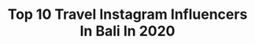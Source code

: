 ---
title: Top 10 Travel Instagram Influencers In Bali In 2020
description: >-
  Find top travel Instagram influencers in Bali in 2020. Most popular hashtags: #bali #travel #balilife #indonesia.
platform: Instagram
profiles:
  - username: "sutarahady"
    fullname: >-
      Suta | Bali Photographer
    location: "Indonesia"
    followers: 32847
    engagement: 626
    commentsToLikes: 0.033927
    avatar: "https://scontent-lhr8-1.cdninstagram.com/v/t51.2885-19/s320x320/62209357_475978533210593_3000101623386079232_n.jpg?_nc_ht=scontent-lhr8-1.cdninstagram.com&_nc_ohc=D-zIVtuUTuQAX_CpIXx&oh=0b0c8a8faad5be730edd019739d39d07&oe=5EBA2714"
    verified: false
    hashtags: "#bali, #sunrise, #waterfall, #ijen"
  - username: "alitarthayasa"
    fullname: >-
      IKetut Alit Arthayasa 
    location: "Indonesia"
    followers: 24358
    engagement: 517
    commentsToLikes: 0.164635
    avatar: "https://scontent-lhr8-1.cdninstagram.com/v/t51.2885-19/s320x320/87301335_637734223727081_2007429523301203968_n.jpg?_nc_ht=scontent-lhr8-1.cdninstagram.com&_nc_ohc=ZB_JsTEGPeQAX-ZYAJN&oh=871cf65ccb09aba0551c53188dc00da9&oe=5EBB716A"
    verified: false
    hashtags: "#balitravel, #balidaily, #balicili, #bhfyp"
  - username: "pazvalli"
    fullname: >-
      ПУТЕШЕСТВИЯ / МОТИВАЦИЯ
    location: "Indonesia"
    followers: 24927
    engagement: 364
    commentsToLikes: 0.050212
    avatar: "https://scontent-lhr8-1.cdninstagram.com/v/t51.2885-19/s320x320/88270052_2707786876155457_6203041710210023424_n.jpg?_nc_ht=scontent-lhr8-1.cdninstagram.com&_nc_ohc=1ihXDWNSmV4AX-aDq0W&oh=7a6dff544f8729f0448227e1f73fa720&oe=5EBCB02F"
    verified: false
    hashtags: "#girl, #birthday, #singapore, #vacation"
  - username: "mag_david"
    fullname: >-
      DÁVID MAG
    location: "Indonesia"
    followers: 9431
    engagement: 2201
    commentsToLikes: 0.010823
    avatar: "https://scontent-lhr8-1.cdninstagram.com/v/t51.2885-19/s320x320/29092989_153978388630375_7521817543070187520_n.jpg?_nc_ht=scontent-lhr8-1.cdninstagram.com&_nc_ohc=o7qS4vBEt54AX_DKzq-&oh=d2e553b07a1a84ea0ca77253833eb4b6&oe=5EBC5AD4"
    verified: false
    hashtags: "#malta, #venicebeach, #playground, #photo"
  - username: "gekanikesnawa_"
    fullname: >-
      m s.   G E K✨
    location: "Indonesia"
    followers: 2850
    engagement: 1833
    commentsToLikes: 0.041294
    avatar: "https://scontent-lhr8-1.cdninstagram.com/v/t51.2885-19/s320x320/76899625_464202560874951_5239384107074453504_n.jpg?_nc_ht=scontent-lhr8-1.cdninstagram.com&_nc_ohc=KJofqGoxBJkAX82J8_A&oh=5b4f665fd12e906114470c11348ec52f&oe=5EB8FEEF"
    verified: false
    hashtags: "#ubudbali, #tamblinganlake, #balitrip, #dirumahaja"
  - username: "jessikabella2"
    fullname: >-
      jessika bella
    location: "Indonesia"
    followers: 11582
    engagement: 502
    commentsToLikes: 0.042944
    avatar: "https://scontent-ssn1-1.cdninstagram.com/v/t51.2885-19/s320x320/83918416_193673455369984_168980823926636544_n.jpg?_nc_ht=scontent-ssn1-1.cdninstagram.com&_nc_ohc=6S6T9SepgI4AX_UxXKg&oh=af0e3b6400bc75fafd0be5a3babd41d8&oe=5EB5BA7E"
    verified: false
    hashtags: "#baliindonesia, #ipurpleyou, #ootd, #traveler"
  - username: "davidantoineofficiel"
    fullname: >-
      David Antoine --> God First 🙏
    location: "Indonesia"
    followers: 29883
    engagement: 228
    commentsToLikes: 0.026465
    avatar: "https://scontent-ams4-1.cdninstagram.com/v/t51.2885-19/s320x320/28432724_194577167805873_5997706311700054016_n.jpg?_nc_ht=scontent-ams4-1.cdninstagram.com&_nc_ohc=0_DVZVFcg-UAX-WDFjP&oh=d36965bb7a559dc9b2090511503a262a&oe=5EB447D7"
    verified: false
    hashtags: "#imgmodel, #wild, #wbaliseminyak, #traveler"
  - username: "_sincoordenadas"
    fullname: >-
      GIGI SALOMÓN
    location: "Indonesia"
    followers: 2104
    engagement: 2740
    commentsToLikes: 0.191090
    avatar: "https://scontent-lhr8-1.cdninstagram.com/v/t51.2885-19/s320x320/78947088_622051021942568_1485340514344501248_n.jpg?_nc_ht=scontent-lhr8-1.cdninstagram.com&_nc_ohc=OK2Pb3fyc7kAX-cvxHh&oh=99382954d0f8bbbb6f8b9c16069efc31&oe=5EF8061E"
    verified: false
    hashtags: "#muracatalunya, #philippines, #travelindonesia, #droner"
  - username: "tashfeen97"
    fullname: >-
      TASHAYYY
    location: "Indonesia"
    followers: 64795
    engagement: 374
    commentsToLikes: 0.072074
    avatar: "https://scontent-lhr8-1.cdninstagram.com/v/t51.2885-19/s320x320/91912376_2875251362701646_1816109633870233600_n.jpg?_nc_ht=scontent-lhr8-1.cdninstagram.com&_nc_ohc=c0XiSo4DoQ0AX-fIsjd&oh=37718a3c7874d042edc05bdd6c22f56e&oe=5EBB1D8A"
    verified: false
    hashtags: "#foodie, #potd, #pictureoftheday, #postoftheday"
  - username: "ioanna_neo"
    fullname: >-
      Ιωάννα | Ioanna Travel
    location: "Indonesia"
    followers: 13381
    engagement: 465
    commentsToLikes: 0.050422
    avatar: "https://scontent-ams4-1.cdninstagram.com/v/t51.2885-19/s320x320/91788044_2646620425573935_689036595365412864_n.jpg?_nc_ht=scontent-ams4-1.cdninstagram.com&_nc_ohc=zslf0A7wIxUAX-wU_zT&oh=077f885f5ee1ca678fd6c5d028d7c8d4&oe=5EB6B06C"
    verified: false
    hashtags: "#nailchallenge, #babychallange, #traveltiktok, #londonvibes"
---